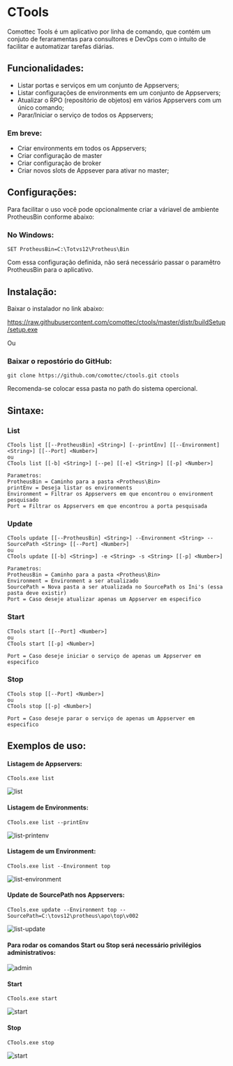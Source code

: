 # CTools

Comottec Tools é um aplicativo por linha de comando, que contém um conjuto de feraramentas para consultores e DevOps com o intuito de facilitar e automatizar tarefas diárias.

## Funcionalidades:
* Listar portas e serviços em um conjunto de Appservers;
* Listar configurações de environments em um conjunto de Appservers;
* Atualizar o RPO (repositório de objetos) em vários Appservers com um único comando;
* Parar/Iniciar o serviço de todos os Appservers;

### Em breve:
* Criar environments em todos os Appservers;
* Criar configuração de master 
* Criar configuração de broker
* Criar novos slots de Appsever para ativar no master;

## Configurações:

Para facilitar o uso você pode opcionalmente criar a váriavel de ambiente ProtheusBin conforme abaixo:

### No Windows:
    SET ProtheusBin=C:\Totvs12\Protheus\Bin

Com essa configuração definida, não será necessário passar o paramêtro ProtheusBin para o aplicativo.

## Instalação:

Baixar o instalador no link abaixo:

https://raw.githubusercontent.com/comottec/ctools/master/distr/buildSetup/setup.exe

Ou

### Baixar o repostório do GitHub: 
    git clone https://github.com/comottec/ctools.git ctools

Recomenda-se colocar essa pasta no path do sistema opercional.

## Sintaxe:

### List
    CTools list [[--ProtheusBin] <String>] [--printEnv] [[--Environment] <String>] [[--Port] <Number>]
    ou
    CTools list [[-b] <String>] [--pe] [[-e] <String>] [[-p] <Number>]
    
    Parametros:
    ProtheusBin = Caminho para a pasta <Protheus\Bin>
    printEnv = Deseja listar os environments
    Environment = Filtrar os Appservers em que encontrou o environment pesquisado
    Port = Filtrar os Appservers em que encontrou a porta pesquisada

### Update
    CTools update [[--ProtheusBin] <String>] --Environment <String> --SourcePath <String> [[--Port] <Number>] 
    ou
    CTools update [[-b] <String>] -e <String> -s <String> [[-p] <Number>] 

    Parametros:
    ProtheusBin = Caminho para a pasta <Protheus\Bin>
    Environment = Environment a ser atualizado
    SourcePath = Nova pasta a ser atualizada no SourcePath os Ini's (essa pasta deve existir)
    Port = Caso deseje atualizar apenas um Appserver em especifico

### Start
    CTools start [[--Port] <Number>]
    ou
    CTools start [[-p] <Number>]

    Port = Caso deseje iniciar o serviço de apenas um Appserver em especifico

### Stop
    CTools stop [[--Port] <Number>]
    ou
    CTools stop [[-p] <Number>]

    Port = Caso deseje parar o serviço de apenas um Appserver em especifico

## Exemplos de uso:

#### Listagem de Appservers:
    CTools.exe list  
![list](https://raw.githubusercontent.com/comottec/ctools/master/imagens/ctools-list.png)

#### Listagem de Environments:
    CTools.exe list --printEnv
![list-printenv](https://raw.githubusercontent.com/comottec/ctools/master/imagens/ctools-list-printenv.png)

#### Listagem de um Environment:
    CTools.exe list --Environment top
![list-environment](https://raw.githubusercontent.com/comottec/ctools/master/imagens/ctools-list-environment.png)

#### Update de SourcePath nos Appservers:
    CTools.exe update --Environment top --SourcePath=C:\tovs12\protheus\apo\top\v002
![list-update](https://raw.githubusercontent.com/comottec/ctools/master/imagens/ctools-update.png)

#### Para rodar os comandos Start ou Stop será necessário privilégios administrativos:
![admin](https://raw.githubusercontent.com/comottec/ctools/master/imagens/ctools-privilegies.png)

#### Start
    CTools.exe start
![start](https://raw.githubusercontent.com/comottec/ctools/master/imagens/ctools-start.png)

#### Stop
    CTools.exe stop
![start](https://raw.githubusercontent.com/comottec/ctools/master/imagens/ctools-stop.png)
